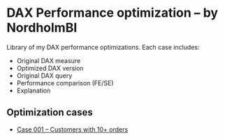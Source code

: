 # DAX Performance optimization – by NordholmBI

Library of my DAX performance optimizations. Each case includes:

- Original DAX measure
- Optimized DAX version
- Original DAX query 
- Performance comparison (FE/SE)
- Explanation

## Optimization cases

- [Case 001 – Customers with 10+ orders](./case-001-customers10plus-orders/README.md)

